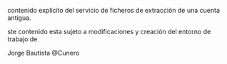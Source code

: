 contenido explícito del servicio de ficheros de extracción de una cuenta antigua.

ste contenido esta sujeto a modificaciones y creación del entorno de trabajo de 

Jorge Bautista @Cunero
